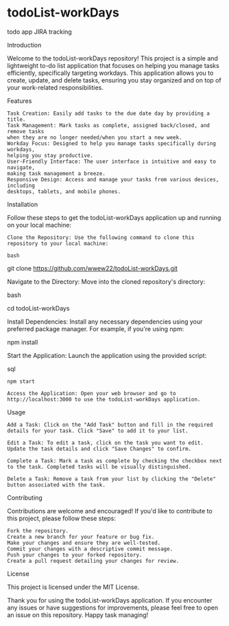 # todoList-workDays
todo app JIRA tracking

Introduction

Welcome to the todoList-workDays repository! This project is a simple and lightweight to-do 
list application that focuses on helping you manage tasks efficiently, specifically targeting 
workdays. This application allows you to create, update, and delete tasks, ensuring you stay 
organized and on top of your work-related responsibilities.

Features

    Task Creation: Easily add tasks to the due date day by providing a title.
    Task Management: Mark tasks as complete, assigned back/closed, and remove tasks 
    when they are no longer needed/when you start a new week.
    Workday Focus: Designed to help you manage tasks specifically during workdays, 
    helping you stay productive.
    User-Friendly Interface: The user interface is intuitive and easy to navigate, 
    making task management a breeze.
    Responsive Design: Access and manage your tasks from various devices, including 
    desktops, tablets, and mobile phones.

Installation

Follow these steps to get the todoList-workDays application up and running on your local machine:

    Clone the Repository: Use the following command to clone this repository to your local machine:

    bash

git clone https://github.com/wwew22/todoList-workDays.git

Navigate to the Directory: Move into the cloned repository's directory:

bash

cd todoList-workDays

Install Dependencies: Install any necessary dependencies using your preferred package manager. For example, if you're using npm:

npm install

Start the Application: Launch the application using the provided script:

sql

    npm start

    Access the Application: Open your web browser and go to http://localhost:3000 to use the todoList-workDays application.

Usage

    Add a Task: Click on the "Add Task" button and fill in the required details for your task. Click "Save" to add it to your list.

    Edit a Task: To edit a task, click on the task you want to edit. Update the task details and click "Save Changes" to confirm.

    Complete a Task: Mark a task as complete by checking the checkbox next to the task. Completed tasks will be visually distinguished.

    Delete a Task: Remove a task from your list by clicking the "Delete" button associated with the task.

Contributing

Contributions are welcome and encouraged! If you'd like to contribute to this project, please follow these steps:

    Fork the repository.
    Create a new branch for your feature or bug fix.
    Make your changes and ensure they are well-tested.
    Commit your changes with a descriptive commit message.
    Push your changes to your forked repository.
    Create a pull request detailing your changes for review.

License

This project is licensed under the MIT License.

Thank you for using the todoList-workDays application. If you encounter any issues or have suggestions for 
improvements, please feel free to open an issue on this repository. Happy task managing!
